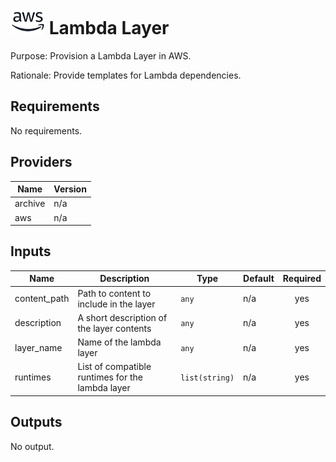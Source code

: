 # ![AWS](aws-logo.png) Lambda Layer

Purpose: Provision a Lambda Layer in AWS.

Rationale: Provide templates for Lambda dependencies.

## Requirements

No requirements.

## Providers

| Name | Version |
|------|---------|
| archive | n/a |
| aws | n/a |

## Inputs

| Name | Description | Type | Default | Required |
|------|-------------|------|---------|:--------:|
| content\_path | Path to content to include in the layer | `any` | n/a | yes |
| description | A short description of the layer contents | `any` | n/a | yes |
| layer\_name | Name of the lambda layer | `any` | n/a | yes |
| runtimes | List of compatible runtimes for the lambda layer | `list(string)` | n/a | yes |

## Outputs

No output.


